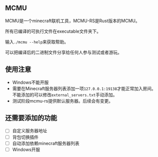 ## MCMU
MCMU是一个minecraft联机工具，MCMU-RS是Rust版本的MCMU。

所有已编译的可执行文件在executable文件夹下。

输入`./mcmu --help`来获取帮助。

可以把编译后的二进制文件分享给任何人参与测试或者游玩。

## 使用注意
- Windows不能开服
- 需要在Minecraft服务器列表添加一项`127.0.0.1:19138`才能正常加入房间。
不能添加的可以修改`external_servers.txt`手动添加。
- 测试阶段mcmu-rs提供默认服务器。后续会有变更。

## 还需要添加的功能
- [ ] 自定义服务器地址
- [ ] 背包切换插件
- [ ] 自动添加依赖minecraft服务器列表
- [ ] Windows开服
